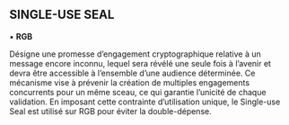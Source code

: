## SINGLE-USE SEAL
▪ **RGB**

Désigne une promesse d’engagement cryptographique relative à un message encore inconnu, lequel sera révélé une seule fois à l’avenir et devra être accessible à l’ensemble d’une audience déterminée. Ce mécanisme vise à prévenir la création de multiples engagements concurrents pour un même sceau, ce qui garantie l’unicité de chaque validation. En imposant cette contrainte d’utilisation unique, le Single-use Seal est utilisé sur RGB pour éviter la double-dépense.

